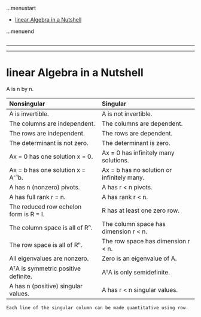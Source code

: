 ...menustart

 - [linear Algebra in a Nutshell](#5bad3f86a8e3adc99ff4947ad97b0703)

...menuend


<h2 id="5bad3f86a8e3adc99ff4947ad97b0703"></h2>

-----
-----

# linear Algebra in a Nutshell

A is n by n.

 Nonsingular |  Singular
 :--- |:---
A is invertible. | A is not invertible. 
The columns are independent. | The columns are dependent.
The rows are independent. | The rows are dependent.
The determinant is not zero. | The determinant is zero.
Ax = 0 has one solution x = 0. | Ax = 0 has infinitely many solutions.
Ax = b has one solution x = A⁻¹b. | Ax = b has no solution or infinitely many.
A has n (nonzero) pivots. | A has r < n pivots.
A has full rank r = n. | A has rank r < n.
The reduced row echelon form is R = I. | R has at least one zero row.
The column space is all of Rⁿ. | The column space has dimension r < n. 
The row space is all  of Rⁿ. | The row space has dimension r < n.
All eigenvalues are nonzero. | Zero is an eigenvalue of A.
AᵀA is symmetric positive definite. | AᵀA is only semidefinite.
A has n (positive) singular values. | A has r < n singular values.


    Each line of the singular column can be made quantitative using row.

